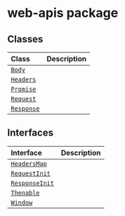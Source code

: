 # web-apis package



## Classes

| Class	   |  Description |
|:-------------|:---------------|
| [`Body`](./web-apis/class/body.md)     |  |
| [`Headers`](./web-apis/class/headers.md)     |  |
| [`Promise`](./web-apis/class/promise.md)     |  |
| [`Request`](./web-apis/class/request.md)     |  |
| [`Response`](./web-apis/class/response.md)     |  |



## Interfaces

| Interface	   |  Description |
|:-------------|:---------------|
| [`HeadersMap`](./web-apis/interface/headersmap.md)   |   |
| [`RequestInit`](./web-apis/interface/requestinit.md)   |   |
| [`ResponseInit`](./web-apis/interface/responseinit.md)   |   |
| [`Thenable`](./web-apis/interface/thenable.md)   |   |
| [`Window`](./web-apis/interface/window.md)   |   |






